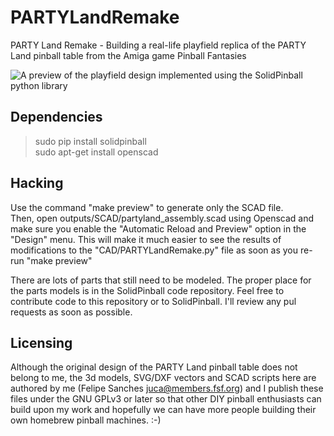 PARTYLandRemake
===============

PARTY Land Remake - Building a real-life playfield replica of the PARTY Land pinball table from the Amiga game Pinball Fantasies

![A preview of the playfield design implemented using the SolidPinball python library](https://raw.github.com/felipesanches/PinballFantasiesRemake/master/PARTYLandRemake_preview.png)

Dependencies
------------

> sudo pip install solidpinball  
> sudo apt-get install openscad  

Hacking
-------

Use the command "make preview" to generate only the SCAD file.  
Then, open outputs/SCAD/partyland_assembly.scad using Openscad and 
make sure you enable the "Automatic Reload and Preview" option in the
"Design" menu. This will make it much easier to see the results of modifications to
the "CAD/PARTYLandRemake.py" file as soon as you re-run "make preview"  

There are lots of parts that still need to be modeled. The proper place for the parts
models is in the SolidPinball code repository. Feel free to contribute code to this repository
or to SolidPinball. I'll review any pul requests as soon as possible.

Licensing
---------

Although the original design of the PARTY Land pinball table does not belong to me, the 3d models,
SVG/DXF vectors and SCAD scripts here are authored by me (Felipe Sanches <juca@members.fsf.org>) and
I publish these files under the GNU GPLv3 or later so that other DIY pinball enthusiasts can
build upon my work and hopefully we can have more people building their own homebrew pinball machines. :-)


